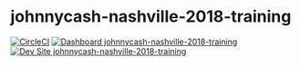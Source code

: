 # johnnycash-nashville-2018-training

[![CircleCI](https://circleci.com/gh/nashville-2018-training/johnnycash-nashville-2018-training.svg?style=shield)](https://circleci.com/gh/nashville-2018-training/johnnycash-nashville-2018-training)
[![Dashboard johnnycash-nashville-2018-training](https://img.shields.io/badge/dashboard-johnnycash_nashville_2018_training-yellow.svg)](https://dashboard.pantheon.io/sites/c93a7e2f-f674-4fae-b0c2-b86426935743#dev/code)
[![Dev Site johnnycash-nashville-2018-training](https://img.shields.io/badge/site-johnnycash_nashville_2018_training-blue.svg)](http://dev-johnnycash-nashville-2018-training.pantheonsite.io/)